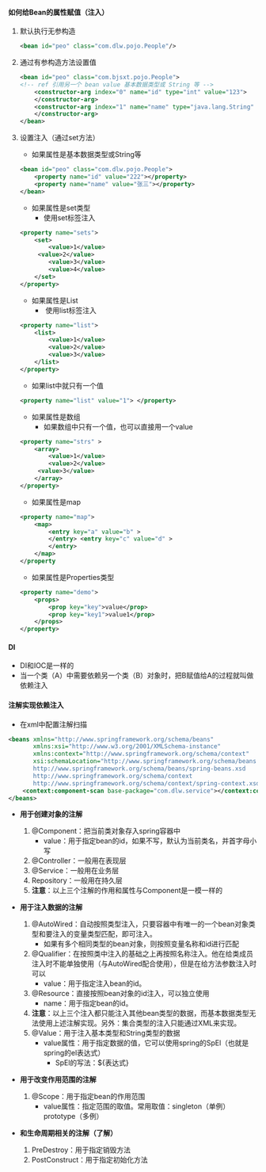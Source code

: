 #### 如何给Bean的属性赋值（注入）

1. 默认执行无参构造

   ```xml
   <bean id="peo" class="com.dlw.pojo.People"/>
   ```

2. 通过有参构造方法设置值

   ```xml
   <bean id="peo" class="com.bjsxt.pojo.People">
   <!-- ref 引用另一个 bean value 基本数据类型或 String 等 --> 
       <constructor-arg index="0" name="id" type="int" value="123">
       </constructor-arg> 		
       <constructor-arg index="1" name="name" type="java.lang.String" value="张三">
       </constructor-arg> 
   </bean>
   ```

3. 设置注入（通过set方法）

   * 如果属性是基本数据类型或String等

   ```xml
   <bean id="peo" class="com.dlw.pojo.People">
       <property name="id" value="222"></property>
       <property name="name" value="张三"></property>
   </bean>
   ```

   * 如果属性是set类型
     * 使用set标签注入

   ```xml
   <property name="sets"> 
       <set> 
           <value>1</value>
   		<value>2</value> 
           <value>3</value> 
           <value>4</value> 
       </set> 
   </property>
   ```

   * 如果属性是List
     * ​	使用list标签注入

   ```xml
   <property name="list"> 
       <list> 
           <value>1</value> 
           <value>2</value> 
           <value>3</value> 
       </list> 
   </property>
   ```

   * 如果list中就只有一个值

   ```xml
   <property name="list" value="1"> </property>
   ```

   * 如果属性是数组
     * 如果数组中只有一个值，也可以直接用一个value

   ```xml
   <property name="strs" > 
       <array> 
           <value>1</value> 
           <value>2</value>
   		<value>3</value> 
       </array> 
   </property>
   ```

   * 如果属性是map

   ```xml
   <property name="map"> 
       <map> 
           <entry key="a" value="b" > 
           </entry> <entry key="c" value="d" > 
           </entry> 
       </map> 
   </property
   ```

   * 如果属性是Properties类型

   ```xml
   <property name="demo"> 
       <props> 
           <prop key="key">value</prop> 
           <prop key="key1">value1</prop> 
       </props> 
   </property>
   ```

#### DI

* DI和IOC是一样的
* 当一个类（A）中需要依赖另一个类（B）对象时，把B赋值给A的过程就叫做依赖注入

#### 注解实现依赖注入

* 在xml中配置注解扫描

```xml
<beans xmlns="http://www.springframework.org/schema/beans"
       xmlns:xsi="http://www.w3.org/2001/XMLSchema-instance"
       xmlns:context="http://www.springframework.org/schema/context"
       xsi:schemaLocation="http://www.springframework.org/schema/beans
       http://www.springframework.org/schema/beans/spring-beans.xsd
       http://www.springframework.org/schema/context
       http://www.springframework.org/schema/context/spring-context.xsd">
    <context:component-scan base-package="com.dlw.service"></context:component-scan>
</beans>
```

* **用于创建对象的注解**
  1. @Component：把当前类对象存入spring容器中
     * value：用于指定bean的id，如果不写，默认为当前类名，并首字母小写
  2. @Controller：一般用在表现层
  3. @Service：一般用在业务层
  4. Repository：一般用在持久层
  5. **注意**：以上三个注解的作用和属性与Component是一模一样的

* **用于注入数据的注解**
  1. @AutoWired：自动按照类型注入，只要容器中有唯一的一个bean对象类型和要注入的变量类型匹配，即可注入。
     * 如果有多个相同类型的bean对象，则按照变量名称和id进行匹配
  2. @Qualifier：在按照类中注入的基础之上再按照名称注入。他在给类成员注入时不能单独使用（与AutoWired配合使用），但是在给方法参数注入时可以
     * value：用于指定注入bean的id。
  3. @Resource：直接按照bean对象的id注入，可以独立使用
     * name：用于指定bean的id。
  4. **注意**：以上三个注入都只能注入其他bean类型的数据，而基本数据类型无法使用上述注解实现。另外：集合类型的注入只能通过XML来实现。
  5. @Value：用于注入基本类型和String类型的数据
     * value属性：用于指定数据的值，它可以使用spring的SpEl（也就是spring的el表达式）
       * SpEl的写法：${表达式}

* **用于改变作用范围的注解**
  1. @Scope：用于指定bean的作用范围
     * value属性：指定范围的取值。常用取值：singleton（单例） prototype（多例）

* **和生命周期相关的注解（了解）**
  1. PreDestroy：用于指定销毁方法
  2. PostConstruct：用于指定初始化方法